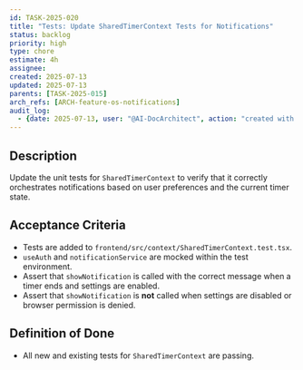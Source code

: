 ```yaml
---
id: TASK-2025-020
title: "Tests: Update SharedTimerContext Tests for Notifications"
status: backlog
priority: high
type: chore
estimate: 4h
assignee:
created: 2025-07-13
updated: 2025-07-13
parents: [TASK-2025-015]
arch_refs: [ARCH-feature-os-notifications]
audit_log:
  - {date: 2025-07-13, user: "@AI-DocArchitect", action: "created with status backlog"}
---
```

## Description
Update the unit tests for `SharedTimerContext` to verify that it correctly orchestrates notifications based on user preferences and the current timer state.

## Acceptance Criteria
- Tests are added to `frontend/src/context/SharedTimerContext.test.tsx`.
- `useAuth` and `notificationService` are mocked within the test environment.
- Assert that `showNotification` is called with the correct message when a timer ends and settings are enabled.
- Assert that `showNotification` is **not** called when settings are disabled or browser permission is denied.

## Definition of Done
- All new and existing tests for `SharedTimerContext` are passing.

